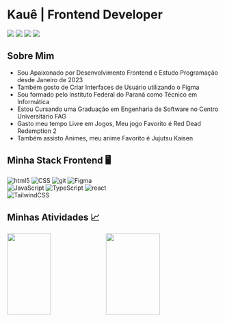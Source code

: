 <h1>Kauê | Frontend Developer</h1>
<div align="flex-start">
  <a href="https://instagram.com/kauesim"><img src="https://img.shields.io/badge/-@kauesim-E4405F?style=flat-square&logo=Instagram&logoColor=white"/></a>
  <a href="https://www.linkedin.com/in/kauepadilha/"><img src="https://img.shields.io/badge/-Kauê%20Andrade%20Padilha-0077B5?style=flat-square&logo=Linkedin&logoColor=white"/></a>
  <a href="mailto:kapadilha@minha.fag.edu.br"><img src="https://img.shields.io/badge/-kapadilha@minha.fag.edu.br-D14836?style=flat-square&logo=Gmail&logoColor=white"/></a>
  <a href="https://steamcommunity.com/id/s1mpley11/"><img src="https://img.shields.io/badge/s1mpley11-20232A?style=flat-square&logo=steam&logoColor=white"></a>
</div>

## Sobre Mim
- Sou Apaixonado por Desenvolvimento Frontend e Estudo Programação desde Janeiro de 2023
- Também gosto de Criar Interfaces de Usuário utilizando o Figma
- Sou formado pelo Instituto Federal do Paraná como Técnico em Informática
- Estou Cursando uma Graduação em Engenharia de Software no Centro Universitário FAG
- Gasto meu tempo Livre em Jogos, Meu jogo Favorito é Red Dead Redemption 2
- Também assisto Animes, meu anime Favorito é Jujutsu Kaisen

## Minha Stack Frontend 🖥️
![html5](https://img.shields.io/badge/HTML5-E34F26?style=for-the-badge&logo=html5&logoColor=white)
![CSS](https://img.shields.io/badge/CSS-E34F26?&style=for-the-badge&logo=css3&logoColor=white)
![git](https://img.shields.io/badge/Git-E34F26?style=for-the-badge&logo=git&logoColor=white)
![Figma](https://img.shields.io/badge/figma-%23F24E1E.svg?style=for-the-badge&logo=figma&logoColor=white)
<br>
![JavaScript](https://img.shields.io/badge/JavaScript-20232A?style=for-the-badge&logo=javascript&logoColor=F7DF1E)
![TypeScript](https://img.shields.io/badge/TypeScript-20232A?style=for-the-badge&logo=typescript&logoColor=white)
![react](https://img.shields.io/badge/React-20232A?style=for-the-badge&logo=react&logoColor=61DAFB)
<br>
![TailwindCSS](https://img.shields.io/badge/tailwindcss-%2338B2AC.svg?style=for-the-badge&logo=tailwind-css&logoColor=white)
 
## Minhas Atividades 📈
<div align="flex-start">
  <img width="45%" height="190px" src="https://github-readme-stats.vercel.app/api?username=Kaue-Dev&show_icons=true&theme=react&hide_border=true"/> 
  <img width="50%" height="190px" src="https://github-readme-stats.vercel.app/api/top-langs/?username=Kaue-Dev&layout=compact&theme=react&hide_border=true"/>
</div>
